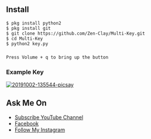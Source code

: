 ## Install
```
$ pkg install python2
$ pkg install git
$ git clone https://github.com/Zen-Clay/Multi-Key.git
$ cd Multi-Key
$ python2 key.py
```
### 
```
Press Volume + q to bring up the button
```
### Example Key
<a href="https://ibb.co/P91VD26"><img src="https://i.ibb.co/nnQKPXL/20191002-135544-picsay.jpg" alt="20191002-135544-picsay" border="0"></a>

## Ask Me On
* [Subscribe YouTube Channel](https://www.youtube.com/channel/UCopf7XF5D5hVyx2TePHl-pw)
* [Facebook](https://www.facebook.com/fatahul.ulum.1)
* [Follow My Instagram](https://www.instagram.com/aditiastrom)
